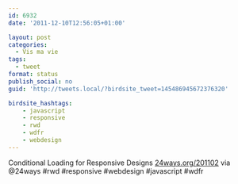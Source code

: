 ```yaml
---
id: 6932
date: '2011-12-10T12:56:05+01:00'

layout: post
categories:
  - Vis ma vie
tags:
  - tweet
format: status
publish_social: no
guid: 'http://tweets.local/?birdsite_tweet=145486945672376320'

birdsite_hashtags:
    - javascript
    - responsive
    - rwd
    - wdfr
    - webdesign
---
```


Conditional Loading for Responsive Designs [24ways.org/201102](http://24ways.org/201102) via @24ways #rwd #responsive #webdesign #javascript #wdfr